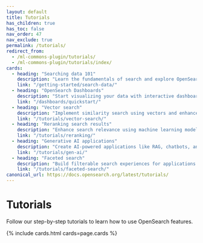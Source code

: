 ```yaml
---
layout: default
title: Tutorials
has_children: true
has_toc: false
nav_order: 47
nav_exclude: true
permalink: /tutorials/
redirect_from:
  - /ml-commons-plugin/tutorials/
  - /ml-commons-plugin/tutorials/index/
cards:
  - heading: "Searching data 101"
    description: "Learn the fundamentals of search and explore OpenSearch query languages and types" 
    link: "/getting-started/search-data/" 
  - heading: "OpenSearch Dashboards"
    description: "Start visualizing your data with interactive dashboards and powerful analytics tools"
    link: "/dashboards/quickstart/"
  - heading: "Vector search"
    description: "Implement similarity search using vectors and enhance results with AI capabilities" 
    link: "/tutorials/vector-search/"
  - heading: "Reranking search results"
    description: "Enhance search relevance using machine learning models to intelligently reorder results" 
    link: "/tutorials/reranking/"
  - heading: "Generative AI applications"
    description: "Create AI-powered applications like RAG, chatbots, and advanced conversational systems" 
    link: "/tutorials/gen-ai/"
  - heading: "Faceted search"
    description: "Build filterable search experiences for applications like e-commerce or location search" 
    link: "/tutorials/faceted-search/"
canonical_url: https://docs.opensearch.org/latest/tutorials/
---
```


# Tutorials

Follow our step-by-step tutorials to learn how to use OpenSearch features.

{% include cards.html cards=page.cards %}

